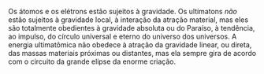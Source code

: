 ﻿Os átomos e os elétrons estão sujeitos à gravidade. Os ultímatons <em>não</em> estão sujeitos à gravidade local, à interação da atração material, mas eles são totalmente obedientes à gravidade absoluta ou do Paraíso, à tendência, ao impulso, do círculo universal e eterno do universo dos universos. A energia ultimatômica não obedece à atração da gravidade linear, ou direta, das massas materiais próximas ou distantes, mas ela sempre gira de acordo com o circuito da grande elipse da enorme criação.